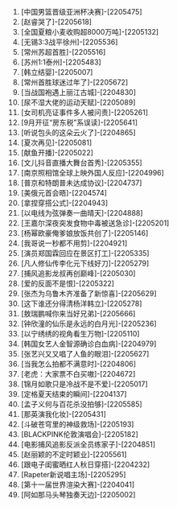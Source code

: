 
1. [中国男篮晋级亚洲杯决赛]-[2205475]
1. [赵睿哭了]-[2205618]
1. [全国夏粮小麦收购超8000万吨]-[2205132]
1. [无锡3:3战平徐州]-[2205536]
1. [常州苏超首胜]-[2205516]
1. [苏州1:1泰州]-[2205483]
1. [韩立结婴]-[2205007]
1. [常州首胜球迷过年了]-[2205672]
1. [当战国袍遇上丽江古城]-[2204830]
1. [尿不湿大佬的运动天赋]-[2205089]
1. [女司机亮证事件多人被问责]-[2205261]
1. [9月开征“房东税”系误读]-[2205641]
1. [听说包头的这朵云火了]-[2204865]
1. [夏次再见]-[2205081]
1. [献鱼开播]-[2205022]
1. [文儿抖音直播大舞台首秀]-[2205355]
1. [南京照相馆全球上映外国人反应]-[2204996]
1. [普京和特朗普未达成协议]-[2204737]
1. [美俄元首会晤]-[2204574]
1. [拿捏穿搭公式]-[2204943]
1. [以电线为弦弹奏一曲晴天]-[2204888]
1. [王嘉尔深夜突发食物中毒被送急诊]-[2205201]
1. [杨幂欧豪俺爹娘放饭共创了]-[2205146]
1. [我哥说一秒都不用剪]-[2204921]
1. [演员郑国霖回应在景区打工]-[2205335]
1. [凡人修仙传李化元下线好刀]-[2205279]
1. [捕风追影龙叔再创巅峰]-[2205030]
1. [爱的反面不是恨]-[2205322]
1. [张杰为乌鲁木齐准备了新惊喜]-[2205629]
1. [这下谁还分得清杨洋韩立]-[2205278]
1. [敖瑞鹏喊你来当好兄弟]-[2205666]
1. [钟欣潼的仙乐是永远的白月光]-[2205236]
1. [以宁绣绣的视角看生万物]-[2205110]
1. [韩国女艺人金智源确诊白血病]-[2204979]
1. [张艺兴又又唱了人鱼的眼泪]-[2205627]
1. [当我怎么拍都不满意时]-[2204806]
1. [老虎：大家票不白买嗷]-[2204672]
1. [锦月如歌只是冷战不是不爱]-[2205017]
1. [定格夏天结束的瞬间]-[2204137]
1. [孟子义何与百花杀没拍够]-[2205585]
1. [那英演我化妆]-[2205431]
1. [斗破苍穹里的神级救场]-[2205193]
1. [BLACKPINK伦敦演唱会]-[2205182]
1. [电影捕风追影反派全员练家子]-[2204851]
1. [赵丽颖的不定时颖业]-[2205561]
1. [跟电子闺蜜晒红人秋日穿搭]-[2204232]
1. [Rapeter新说唱主场]-[2205295]
1. [第十一届世界渲染大赛]-[2204041]
1. [阿如那马头琴独奏天边]-[2205002]